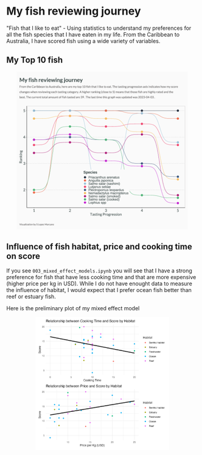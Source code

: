 # My fish reviewing journey
"Fish that I like to eat" - Using statistics to understand my preferences for all the fish species that I have eaten in my life. From the Caribbean to Australia, I have scored fish using a wide variety of variables. 

## My Top 10 fish
<p align="center">
<img src="outputs/fish_that_i_like_to_eat_page_1.png" width='450'/>
</p>

## Influence of fish habitat, price and cooking time on score
If you see `003_mixed_effect_models.ipynb` you will see that I have a strong preference for fish that have less cooking time and that are more expensive (higher price per kg in USD). While I do not have enought data to measure the influence of habitat, I would expect that I prefer ocean fish better than reef or estuary fish. 

Here is the preliminary plot of my mixed effect model
<p align="center">
<img src="outputs/preliminary_cook_price_graph.png" width='350'/>
</p>